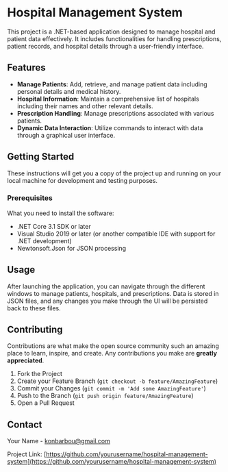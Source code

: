 # Hospital Management System

This project is a .NET-based application designed to manage hospital and patient data effectively. It includes functionalities for handling prescriptions, patient records, and hospital details through a user-friendly interface.

## Features

- **Manage Patients**: Add, retrieve, and manage patient data including personal details and medical history.
- **Hospital Information**: Maintain a comprehensive list of hospitals including their names and other relevant details.
- **Prescription Handling**: Manage prescriptions associated with various patients.
- **Dynamic Data Interaction**: Utilize commands to interact with data through a graphical user interface.

## Getting Started

These instructions will get you a copy of the project up and running on your local machine for development and testing purposes.

### Prerequisites

What you need to install the software:

- .NET Core 3.1 SDK or later
- Visual Studio 2019 or later (or another compatible IDE with support for .NET development)
- Newtonsoft.Json for JSON processing

## Usage

After launching the application, you can navigate through the different windows to manage patients, hospitals, and prescriptions. Data is stored in JSON files, and any changes you make through the UI will be persisted back to these files.

## Contributing

Contributions are what make the open source community such an amazing place to learn, inspire, and create. Any contributions you make are **greatly appreciated**.

1. Fork the Project
2. Create your Feature Branch (`git checkout -b feature/AmazingFeature`)
3. Commit your Changes (`git commit -m 'Add some AmazingFeature'`)
4. Push to the Branch (`git push origin feature/AmazingFeature`)
5. Open a Pull Request


## Contact

Your Name - [konbarbou@gmail.com](mailto:konbarbou@gmail.com)

Project Link: [https://github.com/yourusername/hospital-management-system](https://github.com/yourusername/hospital-management-system)

